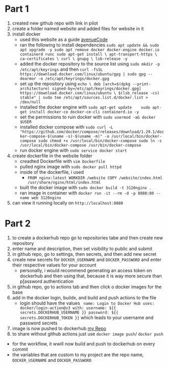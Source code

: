 # Part 1
1. created new github repo with link in pilot
2. create a folder named website and added files for website in it
3. install docker
    *  used this website as a guide [avenueCode](https://blog.avenuecode.com/running-docker-engine-on-wsl-2)
 	  *  ran the following to install dependencies `sudo apt update && sudo apt upgrade -y
sudo apt remove docker docker-engine docker.io containerd runc
    sudo apt-get install \
        apt-transport-https \
        ca-certificates \
        curl \
        gnupg \
        lsb-release -y`
    *  added the docker repository to the source list using `sudo mkdir -p /etc/apt/keyrings` and then `curl -fsSL https://download.docker.com/linux/ubuntu/gpg | sudo gpg --dearmor -o /etc/apt/keyrings/docker.gpg`
    *  set up the repository using `echo \ deb [arch=$(dpkg --print-architecture) signed-by=/etc/apt/keyrings/docker.gpg] https://download.docker.com/linux/ubuntu \ $(lsb_release -cs) stable" | sudo tee /etc/apt/sources.list.d/docker.list > /dev/null`
    *  installed the docker engine with `sudo apt-get update	sudo apt-get install docker-ce docker-ce-cli containerd.io -y`
    *  set the permissions to ruin docker with `sudo usermod -aG docker $USER`
    *  installed docker compose with `sudo curl -L "https://github.com/docker/compose/releases/download/1.29.1/docker-compose-$(uname -s)-$(uname -m)" -o /usr/local/bin/docker-compose sudo chmod +x /usr/local/bin/docker-compose sudo ln -s /usr/local/bin/docker-compose /usr/bin/docker-compose`
    *  run docker engine with `sudo service docker start`
4.  create dockerfile in the website folder
    *  creadted Dockerfile with `vim Dockerfile`
    *  pulled nginx image with `sudo docker pull httpd`
    *  inside of the dockerfile, i used
        *  `FROM nginx:latest
WORKDIR /website
COPY /website/index.html /usr/share/nginx/html/index.html`
    * built the docker image with `sudo docker build -t 3120nginx .`
    * ran image in container with `docker run -it --rm -d -p 8080:80 --name web 3120nginx`
5. can view it running locally on `http://localhost:8080`
# Part 2
1. to create a dockerhub repo go to repositories tabe and then create new repository
2. enter name and description, then set visibility to public and submit
3. in github repo, go to settings, then secrets, and then add new secret
4. create new secrets for `DOCKER_USERNAME` and `DOCKER_PASSWORD` and enter their respective values for your account
      * personally, i would recommend generating an access token on dockerhub and then using that, because it is way more secure than p[assword authentication
6. in github repo, go to actions tab and then click o docker images for the base
7. add in the docker login, buildx, and build and push actions to the file
      * login should have the values `
        name: Login to Docker Hub
        uses: docker/login-action@v3
        with:
          username: ${{ secrets.DOCKERHUB_USERNAME }}
          password: ${{ secrets.DOCKERHUB_TOKEN }}` which leads to your username and password secrets
8. image is now pushed to dockerhub [my Repo](https://hub.docker.com/r/kxwell/kxwell-3120repo)
9. to share without github actions just use `docker image push`/ `docker push`
* for the workflow, it wwill now build and push to dockerhub on every commit
* the variables that are custom to my project are the repo name, `DOCKER_USERNAME` and `DOCKER_PASSWORD`
